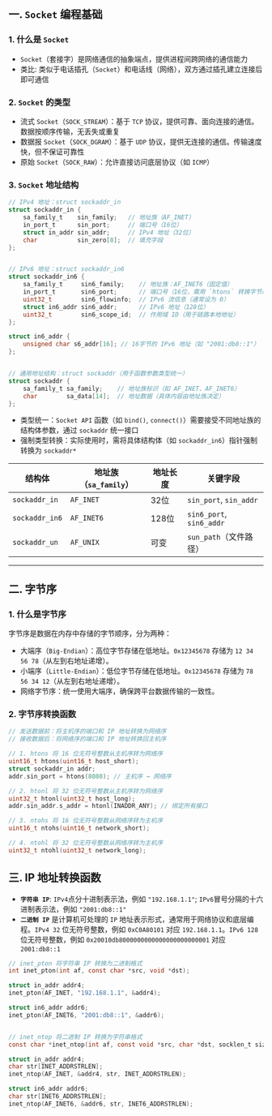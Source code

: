 ## 一. `Socket` 编程基础

### 1. 什么是 `Socket`
- `Socket`（套接字）是网络通信的抽象端点，提供进程间跨网络的通信能力
- 类比: 类似于电话插孔（`Socket`）和电话线（网络），双方通过插孔建立连接后即可通信

### 2. `Socket` 的类型
- 流式 `Socket`（`SOCK_STREAM`）：基于 `TCP` 协议，提供可靠、面向连接的通信。数据按顺序传输，无丢失或重复
- 数据报 `Socket`（`SOCK_DGRAM`）：基于 `UDP` 协议，提供无连接的通信。传输速度快，但不保证可靠性
- 原始 `Socket`（`SOCK_RAW`）：允许直接访问底层协议（如 `ICMP`）

### 3. `Socket` 地址结构
```c
// IPv4 地址：struct sockaddr_in
struct sockaddr_in {
    sa_family_t    sin_family;   // 地址族（AF_INET）
    in_port_t      sin_port;     // 端口号（16位）
    struct in_addr sin_addr;     // IPv4 地址（32位）
    char           sin_zero[8];  // 填充字段
};


// IPv6 地址：struct sockaddr_in6
struct sockaddr_in6 {
    sa_family_t     sin6_family;    // 地址族：AF_INET6（固定值）
    in_port_t       sin6_port;      // 端口号（16位，需用 `htons` 转换字节序）
    uint32_t        sin6_flowinfo;  // IPv6 流信息（通常设为 0）
    struct in6_addr sin6_addr;      // IPv6 地址（128位）
    uint32_t        sin6_scope_id;  // 作用域 ID（用于链路本地地址）
};

struct in6_addr {
    unsigned char s6_addr[16]; // 16字节的 IPv6 地址（如 "2001:db8::1"）
};


// 通用地址结构：struct sockaddr（用于函数参数类型统一）
struct sockaddr {
    sa_family_t sa_family;    // 地址族标识（如 AF_INET、AF_INET6）
    char        sa_data[14];  // 地址数据（具体内容由地址族决定）
};
```
- 类型统一：`Socket API` 函数（如 `bind()`, `connect()`）需要接受不同地址族的结构体参数，通过 `sockaddr` 统一接口
- 强制类型转换：实际使用时，需将具体结构体（如 `sockaddr_in6`）指针强制转换为 `sockaddr*`

| 结构体         | 地址族（`sa_family`） | 地址长度 | 关键字段                  |
|----------------|---------------------|----------|---------------------------|
| `sockaddr_in`  | `AF_INET`           | 32位     | `sin_port`, `sin_addr`    |
| `sockaddr_in6` | `AF_INET6`          | 128位    | `sin6_port`, `sin6_addr`  |
| `sockaddr_un`  | `AF_UNIX`           | 可变     | `sun_path`（文件路径）    |

---

## 二. 字节序

### 1. 什么是字节序
字节序是数据在内存中存储的字节顺序，分为两种：
- 大端序（`Big-Endian`）：高位字节存储在低地址。`0x12345678` 存储为 `12 34 56 78`（从左到右地址递增）。
- 小端序（`Little-Endian`）：低位字节存储在低地址。`0x12345678` 存储为 `78 56 34 12`（从左到右地址递增）。
- 网络字节序：统一使用大端序，确保跨平台数据传输的一致性。

### 2. 字节序转换函数
```c
// 发送数据前：将主机序的端口和 IP 地址转换为网络序
// 接收数据后：将网络序的端口和 IP 地址转换回主机序

// 1. htons 将 16 位无符号整数从主机序转为网络序
uint16_t htons(uint16_t host_short);
struct sockaddr_in addr;
addr.sin_port = htons(8080); // 主机序 → 网络序

// 2. htonl 将 32 位无符号整数从主机序转为网络序
uint32_t htonl(uint32_t host_long);
addr.sin_addr.s_addr = htonl(INADDR_ANY); // 绑定所有接口

// 3. ntohs 将 16 位无符号整数从网络序转为主机序
uint16_t ntohs(uint16_t network_short);

// 4. ntohl 将 32 位无符号整数从网络序转为主机序
uint32_t ntohl(uint32_t network_long);
```

## 三. IP 地址转换函数
- **`字符串 IP`**: `IPv4`点分十进制表示法，例如 `"192.168.1.1"`; `IPv6`冒号分隔的十六进制表示法，例如 `"2001:db8::1"`
- **`二进制 IP`** 是计算机可处理的 `IP` 地址表示形式，通常用于网络协议和底层编程。`IPv4 32` 位无符号整数，例如 `0xC0A80101` 对应 `192.168.1.1`。`IPv6 128` 位无符号整数，例如 `0x20010db8000000000000000000000001` 对应 `2001:db8::1`
```c
// inet_pton 将字符串 IP 转换为二进制格式
int inet_pton(int af, const char *src, void *dst);

struct in_addr addr4;
inet_pton(AF_INET, "192.168.1.1", &addr4);

struct in6_addr addr6;
inet_pton(AF_INET6, "2001:db8::1", &addr6);


// inet_ntop 将二进制 IP 转换为字符串格式
const char *inet_ntop(int af, const void *src, char *dst, socklen_t size);

struct in_addr addr4;
char str[INET_ADDRSTRLEN];
inet_ntop(AF_INET, &addr4, str, INET_ADDRSTRLEN);

struct in6_addr addr6;
char str[INET6_ADDRSTRLEN];
inet_ntop(AF_INET6, &addr6, str, INET6_ADDRSTRLEN);
```

